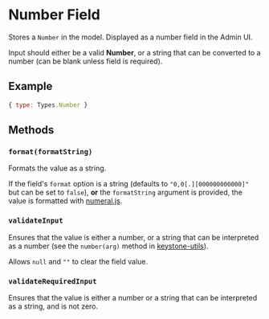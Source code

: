 # Number Field

Stores a `Number` in the model.
Displayed as a number field in the Admin UI.

Input should either be a valid **Number**, or a string that can be converted to a number (can be blank unless field is required).

## Example

```js
{ type: Types.Number }
```

## Methods

### `format(formatString)`

Formats the value as a string.

If the field's `format` option is a string (defaults to `"0,0[.][000000000000]"` but can be set to `false`), **or** the `formatString` argument is provided, the value is formatted with [numeral.js](http://numeraljs.com).

### `validateInput`

Ensures that the value is either a number, or a string that can be interpreted as a number (see the `number(arg)` method in [keystone-utils](https://github.com/safeh2o/keystone-v4-utils#conversion-utilities)).

Allows `null` and `""` to clear the field value.

### `validateRequiredInput`

Ensures that the value is either a number or a string that can be interpreted as a string, and is not zero.
